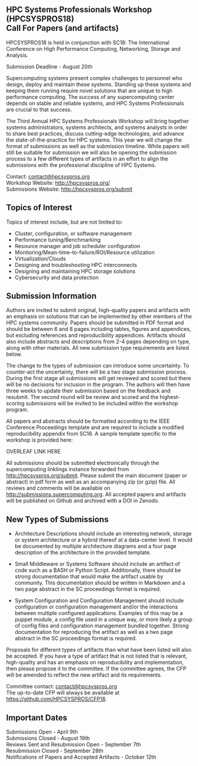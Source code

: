 HPC Systems Professionals Workshop (HPCSYSPROS18)  
Call For Papers (and artifacts)
--------------- 
HPCSYSPROS18 is held in conjunction with SC18: The International Conference on High Performance Computing, Networking, Storage and Analysis.  

Submission Deadline - August 20th

Supercomputing systems present complex challenges to personnel who design, deploy and maintain these systems. Standing up these systems and keeping them running require novel solutions that are unique to high performance computing. The success of any supercomputing center depends on stable and reliable systems, and HPC Systems Professionals are crucial to that success.

The Third Annual HPC Systems Professionals Workshop will bring together systems administrators, systems architects, and systems analysts in order to share best practices, discuss cutting-edge technologies, and advance the state-of-the-practice for HPC systems. This year we will change the format of submissions as well as the submission timeline. While papers will still be suitable for submission we will also be opening the submission process to a few different types of artifacts in an effort to align the submissions with the professional discipline of HPC Systems.

Contact: contact@hpcsyspros.org  
Workshop Website: http://hpcsyspros.org/  
Submissions Website:  http://hpcsyspros.org/submit  


Topics of Interest 
--------------- 
Topics of interest include, but are not limited to:

* Cluster, configuration, or software management 
* Performance tuning/Benchmarking 
* Resource manager and job scheduler configuration 
* Monitoring/Mean-time-to-failure/ROI/Resource utilization 
* Virtualization/Clouds 
* Designing and troubleshooting HPC interconnects 
* Designing and maintaining HPC storage solutions 
* Cybersecurity and data protection

Submission Information
---------------
Authors are invited to submit original, high-quality papers and artifacts with an emphasis on solutions that can be implemented by other members of the HPC systems community. Papers should be submitted in PDF format and should be between 6 and 8 pages including tables, figures and appendices, but excluding references and reproducibility appendices. Artifacts should also include abstracts and descriptions from 2-4 pages depending on type, along with other materials. All new submission type requirements are listed below. 

The change to the types of submission can introduce some uncertainty. To counter-act the uncertainty, there will be a two stage submission process. During the first stage all submissions will get reviewed and scored but there will be no decisions for inclusion in the program. The authors will then have three weeks to update their submission based on the feedback and resubmit. The second round will be review and scored and the highest-scoring submissions will be invited to be included within the workshop program.

All papers and abstracts should be formatted according to the IEEE Conference Proceedings template and are required to include a modified reproducibility appendix from SC18. A sample template specific to the workshop is provided here:

OVERLEAF LINK HERE

All submissions should be submitted electronically through the supercomputing linklings instance forwarded from http://hpcsyspros.org/submit. Please submit the main document (paper or abstract) in pdf form as well as an accompanying zip (or gzip) file. All reviews and comments will be available on http://submissions.supercomputing.org. All accepted papers and artifacts will be published on Github and archived with a DOI in Zenodo.

New Types of Submissions
---------------

* Architecture Descriptions should include an interesting network, storage or system architecture or a hybrid thereof at a data-center level. It would be documented by multiple architecture diagrams and a four page description of the architecture in the provided template.

* Small Middleware or Systems Software should include an artifact of code such as a BASH or Python Script. Additionally, there should be strong documentation that would make the artifact usable by community. This documentation should be written in Markdown and a two page abstract in the SC proceedings format is required.

* System Configuration and Configuration Management should include configuration or configuration management and/or the interactions between multiple configured applications. Examples of this may be a puppet module, a config file used in a unique way, or more likely a group of config files and configuration management bundled together. Strong documentation for reproducing the artifact as well as a two page abstract in the SC proceedings format is required.

Proposals for different types of artifacts than what have been listed will also be accepted. If you have a type of artifact that is not listed that is relevant, high-quality  and has an emphasis on reproducibility and implementation, then please propose it to the committee. If the committee agrees, the CFP will be amended to reflect the new artifact and its requirements. 

Committee contact: contact@hpcsyspros.org  
The up-to-date CFP will always be available at https://github.com/HPCSYSPROS/CFP18.

Important Dates 
-------------------- 
Submissions Open - April 9th  
Submissions Closed - August 19th   
Reviews Sent and Resubmission Open - September 7th  
Resubmission Closed - September 28th  
Notifications of Papers and Accepted Artifacts - October 12th  

